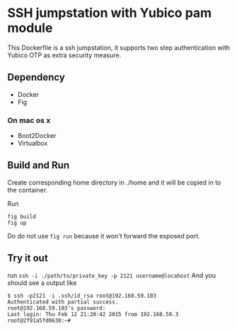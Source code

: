 # SSH jumpstation with Yubico pam module

This Dockerfile is a ssh jumpstation, it supports two step authentication with Yubico OTP as extra security measure. 

## Dependency
* Docker
* Fig

### On mac os x
* Boot2Docker
* Virtualbox

## Build and Run
Create corresponding home directory in ./home and it will be copied in to the container. 

Run 
```
fig build
fig up 
```
Do do not use `fig run` because it won't forward the exposed port. 

## Try it out
run `ssh -i ./path/to/private_key -p 2121 username@locahost`
And you should see a output like
```
$ ssh -p2121 -i .ssh/id_rsa root@192.168.59.103
Authenticated with partial success.
root@192.168.59.103's password:
Last login: Thu Feb 12 21:20:42 2015 from 192.168.59.3
root@2f91a5fd0630:~#
```
